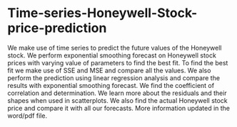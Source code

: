 # Time-series-Honeywell-Stock-price-prediction
We make use of time series to predict the future values of the Honeywell stock. We perform exponential smoothing forecast on Honeywell stock prices with varying value of parameters to find the best fit. To find the best fit we make use of SSE and MSE and compare all the values. We also perform the prediction using linear regression analysis and compare the results with exponential smoothing forecast. We find the coefficient of correlation and determination. We learn more about the residuals and their shapes when used in scatterplots. We also find the actual Honeywell stock price and compare it with all our forecasts.  More information updated in the word/pdf file.
